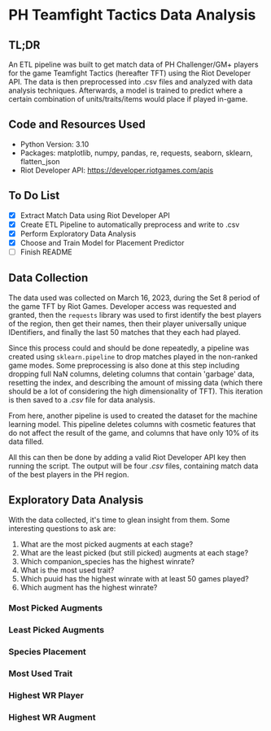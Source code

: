 # PH Teamfight Tactics Data Analysis

## TL;DR

An ETL pipeline was built to get match data of PH Challenger/GM+ players for the game Teamfight Tactics (hereafter TFT) using the Riot Developer API. The data is then preprocessed into .csv files and analyzed with data analysis techniques. Afterwards, a model is trained to  predict where a certain combination of units/traits/items would place if played in-game.

## Code and Resources Used

- Python Version: 3.10
- Packages: matplotlib, numpy, pandas, re, requests, seaborn, sklearn, flatten_json
- Riot Developer API: https://developer.riotgames.com/apis

## To Do List

- [x] Extract Match Data using Riot Developer API
- [x] Create ETL Pipeline to automatically preprocess and write to .csv
- [x] Perform Exploratory Data Analysis
- [x] Choose and Train Model for Placement Predictor
- [ ] Finish README 

## Data Collection

The data used was collected on March 16, 2023, during the Set 8 period of the game TFT by Riot Games. Developer access was requested and granted, then the `requests` library was used to first identify the best players of the region, then get their names, then their player universally unique IDentifiers, and finally the last 50 matches that they each had played.

Since this process could and should be done repeatedly, a pipeline was created using `sklearn.pipeline` to drop matches played in the non-ranked game modes. Some preprocessing is also done at this step including dropping full NaN columns, deleting columns that contain 'garbage' data, resetting the index, and describing the amount of missing data (which there should be a lot of considering the high dimensionality of TFT). This iteration is then saved to a *.csv* file for data analysis.

From here, another pipeline is used to created the dataset for the machine learning model. This pipeline deletes columns with cosmetic features that do not affect the result of the game, and columns that have only 10% of its data filled. 

All this can then be done by adding a valid Riot Developer API key then running the script. The output will be four *.csv* files, containing match data of the best players in the PH region.

## Exploratory Data Analysis

With the data collected, it's time to glean insight from them. Some interesting questions to ask are:

1. What are the most picked augments at each stage?
2. What are the least picked (but still picked) augments at each stage?
3. Which companion_species has the highest winrate?
4. What is the most used trait?
5. Which puuid has the highest winrate with at least 50 games played?
6. Which augment has the highest winrate?

### Most Picked Augments

### Least Picked Augments

### Species Placement

### Most Used Trait

### Highest WR Player

### Highest WR Augment

